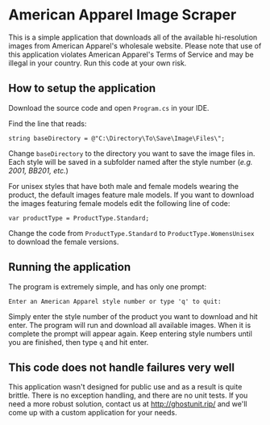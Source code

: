 # American Apparel Image Scraper
This is a simple application that downloads all of the available hi-resolution images from American Apparel's wholesale website. Please note that use of this application violates American Apparel's Terms of Service and may be illegal in your country. Run this code at your own risk.

## How to setup the application

Download the source code and open `Program.cs` in your IDE.

Find the line that reads:

```
string baseDirectory = @"C:\Directory\To\Save\Image\Files\";
```

Change `baseDirectory` to the directory you want to save the image files in. Each style will be saved in a subfolder named after the style number (*e.g. 2001, BB201, etc.*)

For unisex styles that have both male and female models wearing the product, the default images feature male models. 
If you want to download the images featuring female models edit the following line of code:

```
var productType = ProductType.Standard;
```

Change the code from `ProductType.Standard` to `ProductType.WomensUnisex` to download the female versions.

## Running the application

The program is extremely simple, and has only one prompt:

```
Enter an American Apparel style number or type 'q' to quit:
```

Simply enter the style number of the product you want to download and hit enter. The program will run and download all available images. When it is complete the prompt will appear again. Keep entering style numbers until you are finished, then type `q` and hit enter.

## This code does not handle failures very well

This application wasn't designed for public use and as a result is quite brittle. There is no exception handling, and there are no unit tests. If you need a more robust solution, contact us at http://ghostunit.rip/ and we'll come up with a custom application for your needs.
